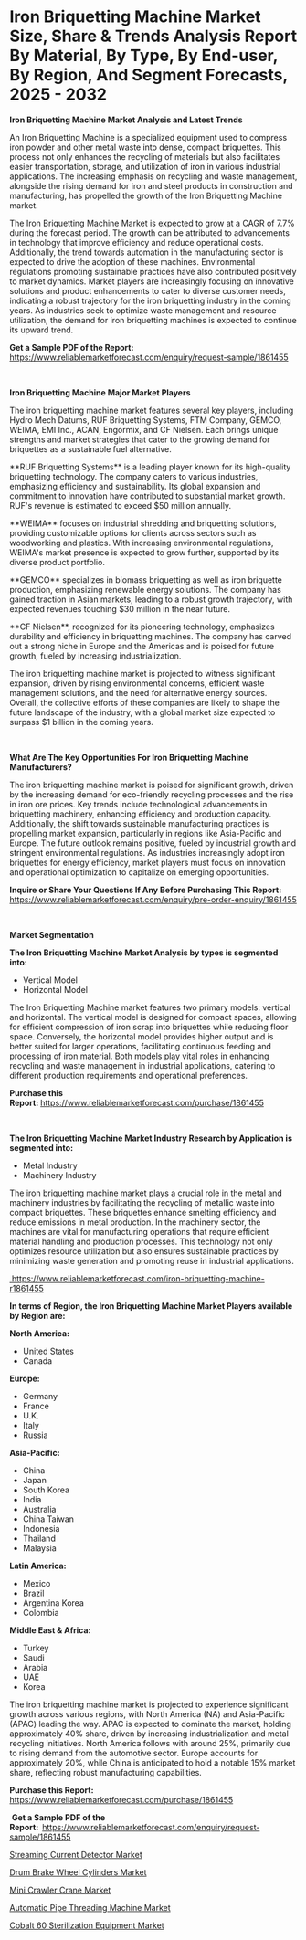 <p><h1>Iron Briquetting Machine Market Size, Share & Trends Analysis Report By Material, By Type, By End-user, By Region, And Segment Forecasts, 2025 - 2032</h1></p><p><strong>Iron Briquetting Machine Market Analysis and Latest Trends</strong></p>
<p><p>An Iron Briquetting Machine is a specialized equipment used to compress iron powder and other metal waste into dense, compact briquettes. This process not only enhances the recycling of materials but also facilitates easier transportation, storage, and utilization of iron in various industrial applications. The increasing emphasis on recycling and waste management, alongside the rising demand for iron and steel products in construction and manufacturing, has propelled the growth of the Iron Briquetting Machine market.</p><p>The Iron Briquetting Machine Market is expected to grow at a CAGR of 7.7% during the forecast period. The growth can be attributed to advancements in technology that improve efficiency and reduce operational costs. Additionally, the trend towards automation in the manufacturing sector is expected to drive the adoption of these machines. Environmental regulations promoting sustainable practices have also contributed positively to market dynamics. Market players are increasingly focusing on innovative solutions and product enhancements to cater to diverse customer needs, indicating a robust trajectory for the iron briquetting industry in the coming years. As industries seek to optimize waste management and resource utilization, the demand for iron briquetting machines is expected to continue its upward trend.</p></p>
<p><strong>Get a Sample PDF of the Report:&nbsp;</strong> <a href="https://www.reliablemarketforecast.com/enquiry/request-sample/1861455?utm_campaign=1141&utm_medium=2&utm_source=Github&utm_content=ia&utm_term=28022025&utm_id=iron-briquetting-machine">https://www.reliablemarketforecast.com/enquiry/request-sample/1861455</a></p>
<p>&nbsp;</p>
<p><strong>Iron Briquetting Machine Major Market Players</strong></p>
<p><p>The iron briquetting machine market features several key players, including Hydro Mech Datums, RUF Briquetting Systems, FTM Company, GEMCO, WEIMA, EMI Inc., ACAN, Engormix, and CF Nielsen. Each brings unique strengths and market strategies that cater to the growing demand for briquettes as a sustainable fuel alternative.</p><p>**RUF Briquetting Systems** is a leading player known for its high-quality briquetting technology. The company caters to various industries, emphasizing efficiency and sustainability. Its global expansion and commitment to innovation have contributed to substantial market growth. RUF's revenue is estimated to exceed $50 million annually.</p><p>**WEIMA** focuses on industrial shredding and briquetting solutions, providing customizable options for clients across sectors such as woodworking and plastics. With increasing environmental regulations, WEIMA's market presence is expected to grow further, supported by its diverse product portfolio.</p><p>**GEMCO** specializes in biomass briquetting as well as iron briquette production, emphasizing renewable energy solutions. The company has gained traction in Asian markets, leading to a robust growth trajectory, with expected revenues touching $30 million in the near future.</p><p>**CF Nielsen**, recognized for its pioneering technology, emphasizes durability and efficiency in briquetting machines. The company has carved out a strong niche in Europe and the Americas and is poised for future growth, fueled by increasing industrialization.</p><p>The iron briquetting machine market is projected to witness significant expansion, driven by rising environmental concerns, efficient waste management solutions, and the need for alternative energy sources. Overall, the collective efforts of these companies are likely to shape the future landscape of the industry, with a global market size expected to surpass $1 billion in the coming years.</p></p>
<p>&nbsp;</p>
<p><strong>What Are The Key Opportunities For Iron Briquetting Machine Manufacturers?</strong></p>
<p><p>The iron briquetting machine market is poised for significant growth, driven by the increasing demand for eco-friendly recycling processes and the rise in iron ore prices. Key trends include technological advancements in briquetting machinery, enhancing efficiency and production capacity. Additionally, the shift towards sustainable manufacturing practices is propelling market expansion, particularly in regions like Asia-Pacific and Europe. The future outlook remains positive, fueled by industrial growth and stringent environmental regulations. As industries increasingly adopt iron briquettes for energy efficiency, market players must focus on innovation and operational optimization to capitalize on emerging opportunities.</p></p>
<p><strong>Inquire or Share Your Questions If Any Before Purchasing This Report:</strong> <a href="https://www.reliablemarketforecast.com/enquiry/pre-order-enquiry/1861455?utm_campaign=1141&utm_medium=2&utm_source=Github&utm_content=ia&utm_term=28022025&utm_id=iron-briquetting-machine">https://www.reliablemarketforecast.com/enquiry/pre-order-enquiry/1861455</a></p>
<p>&nbsp;</p>
<p><strong>Market Segmentation</strong></p>
<p><strong>The Iron Briquetting Machine Market Analysis by types is segmented into:</strong></p>
<p><ul><li>Vertical Model</li><li>Horizontal Model</li></ul></p>
<p><p>The Iron Briquetting Machine market features two primary models: vertical and horizontal. The vertical model is designed for compact spaces, allowing for efficient compression of iron scrap into briquettes while reducing floor space. Conversely, the horizontal model provides higher output and is better suited for larger operations, facilitating continuous feeding and processing of iron material. Both models play vital roles in enhancing recycling and waste management in industrial applications, catering to different production requirements and operational preferences.</p></p>
<p><strong>Purchase this Report:&nbsp;</strong><a href="https://www.reliablemarketforecast.com/purchase/1861455?utm_campaign=1141&utm_medium=2&utm_source=Github&utm_content=ia&utm_term=28022025&utm_id=iron-briquetting-machine">https://www.reliablemarketforecast.com/purchase/1861455</a></p>
<p>&nbsp;</p>
<p><strong>The Iron Briquetting Machine Market Industry Research by Application is segmented into:</strong></p>
<p><ul><li>Metal Industry</li><li>Machinery Industry</li></ul></p>
<p><p>The iron briquetting machine market plays a crucial role in the metal and machinery industries by facilitating the recycling of metallic waste into compact briquettes. These briquettes enhance smelting efficiency and reduce emissions in metal production. In the machinery sector, the machines are vital for manufacturing operations that require efficient material handling and production processes. This technology not only optimizes resource utilization but also ensures sustainable practices by minimizing waste generation and promoting reuse in industrial applications.</p></p>
<p><a href="https://www.reliablemarketforecast.com/iron-briquetting-machine-r1861455?utm_campaign=1141&utm_medium=2&utm_source=Github&utm_content=ia&utm_term=28022025&utm_id=iron-briquetting-machine">&nbsp;https://www.reliablemarketforecast.com/iron-briquetting-machine-r1861455</a></p>
<p><strong>In terms of Region, the Iron Briquetting Machine Market Players available by Region are:</strong></p>
<p>
    <p> <strong> North America: </strong>
        <ul>
            <li>United States</li>
            <li>Canada</li>
        </ul>
        </p> 
    <p> <strong> Europe: </strong>
        <ul>
            <li>Germany</li>
            <li>France</li>
            <li>U.K.</li>
            <li>Italy</li>
            <li>Russia</li>
        </ul>
        </p> 
    <p> <strong> Asia-Pacific: </strong>
        <ul>
            <li>China</li>
            <li>Japan</li>
            <li>South Korea</li>
            <li>India</li>
            <li>Australia</li>
            <li>China Taiwan</li>
            <li>Indonesia</li>
            <li>Thailand</li>
            <li>Malaysia</li>
        </ul>
        </p> 
    <p> <strong> Latin America: </strong>
        <ul>
            <li>Mexico</li>
            <li>Brazil</li>
            <li>Argentina Korea</li>
            <li>Colombia</li>
        </ul>
        </p> 
    <p> <strong> Middle East & Africa: </strong>
        <ul>
            <li>Turkey</li>
            <li>Saudi</li>
            <li>Arabia</li>
            <li>UAE</li>
            <li>Korea</li>
        </ul>
    </p>
    </p>
<p><p>The iron briquetting machine market is projected to experience significant growth across various regions, with North America (NA) and Asia-Pacific (APAC) leading the way. APAC is expected to dominate the market, holding approximately 40% share, driven by increasing industrialization and metal recycling initiatives. North America follows with around 25%, primarily due to rising demand from the automotive sector. Europe accounts for approximately 20%, while China is anticipated to hold a notable 15% market share, reflecting robust manufacturing capabilities.</p></p>
<p><strong>Purchase this Report: </strong><a href="https://www.reliablemarketforecast.com/purchase/1861455?utm_campaign=1141&utm_medium=2&utm_source=Github&utm_content=ia&utm_term=28022025&utm_id=iron-briquetting-machine">https://www.reliablemarketforecast.com/purchase/1861455</a></p>
<p>&nbsp;<strong>Get a Sample PDF of the Report:&nbsp;&nbsp;</strong><a href="https://www.reliablemarketforecast.com/enquiry/request-sample/1861455?utm_campaign=1141&utm_medium=2&utm_source=Github&utm_content=ia&utm_term=28022025&utm_id=iron-briquetting-machine">https://www.reliablemarketforecast.com/enquiry/request-sample/1861455</a></p>
<p><strong></strong></p>
<p><p><a href="https://github.com/berbelsagwan/Market-Research-Report-List-1/blob/main/streaming-current-detector-market.md?utm_campaign=1141&utm_medium=2&utm_source=Github&utm_content=ia&utm_term=28022025&utm_id=iron-briquetting-machine">Streaming Current Detector Market</a></p><p><a href="https://github.com/barnickclara79/Market-Research-Report-List-1/blob/main/drum-brake-wheel-cylinders-market.md?utm_campaign=1141&utm_medium=2&utm_source=Github&utm_content=ia&utm_term=28022025&utm_id=iron-briquetting-machine">Drum Brake Wheel Cylinders Market</a></p><p><a href="https://github.com/leopardmicheal7019/Market-Research-Report-List-1/blob/main/mini-crawler-crane-market.md?utm_campaign=1141&utm_medium=2&utm_source=Github&utm_content=ia&utm_term=28022025&utm_id=iron-briquetting-machine">Mini Crawler Crane Market</a></p><p><a href="https://github.com/tselahiara/Market-Research-Report-List-1/blob/main/automatic-pipe-threading-machine-market.md?utm_campaign=1141&utm_medium=2&utm_source=Github&utm_content=ia&utm_term=28022025&utm_id=iron-briquetting-machine">Automatic Pipe Threading Machine Market</a></p><p><a href="https://github.com/waverlyam689/Market-Research-Report-List-1/blob/main/cobalt-60-sterilization-equipment-market.md?utm_campaign=1141&utm_medium=2&utm_source=Github&utm_content=ia&utm_term=28022025&utm_id=iron-briquetting-machine">Cobalt 60 Sterilization Equipment Market</a></p></p>